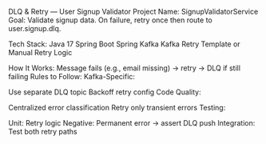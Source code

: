 DLQ & Retry — User Signup Validator
Project Name: SignupValidatorService
Goal:
Validate signup data. On failure, retry once then route to user.signup.dlq.

Tech Stack:
Java 17
Spring Boot
Spring Kafka
Kafka Retry Template or Manual Retry Logic

How It Works:
Message fails (e.g., email missing) → retry → DLQ if still failing
Rules to Follow:
Kafka-Specific:

Use separate DLQ topic
Backoff retry config
Code Quality:

Centralized error classification
Retry only transient errors
Testing:

Unit: Retry logic
Negative: Permanent error → assert DLQ push
Integration: Test both retry paths
